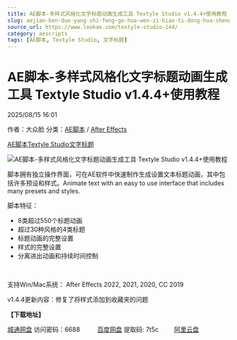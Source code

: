 ```yaml
---
title: AE脚本-多样式风格化文字标题动画生成工具 Textyle Studio v1.4.4+使用教程
slug: aejiao-ben-duo-yang-shi-feng-ge-hua-wen-zi-biao-ti-dong-hua-sheng-cheng-gong-ju-textyle-studio-v1-4-4-shi-yong-jiao-cheng
source_url: https://www.lookae.com/textyle-studio-144/
category: aescripts
tags: [AE脚本, Textyle Studio, 文字标题]
---
```

# AE脚本-多样式风格化文字标题动画生成工具 Textyle Studio v1.4.4+使用教程

2025/08/15 16:01

作者：大众脸
分类：[AE脚本](https://www.lookae.com/after-effects/aescripts/) / [After Effects](https://www.lookae.com/after-effects/)

[AE脚本](https://www.lookae.com/tag/ae%e8%84%9a%e6%9c%ac/)[Textyle Studio](https://www.lookae.com/tag/textyle-studio/)[文字标题](https://www.lookae.com/tag/%e6%96%87%e5%ad%97%e6%a0%87%e9%a2%98/)

![AE脚本-多样式风格化文字标题动画生成工具 Textyle Studio v1.4.4+使用教程](https://www.lookae.com/wp-content/uploads/2022/04/Textyle-Studio.jpg "AE脚本-多样式风格化文字标题动画生成工具 Textyle Studio v1.4.4+使用教程-LookAE.com")

脚本拥有独立操作界面，可在AE软件中快速制作生成设置文本标题动画，其中包括许多预设和样式。Animate text with an easy to use interface that includes many presets and styles.

脚本特征：

* 8类超过550个标题动画
* 超过30种风格的4类标题
* 标题动画的完整设置
* 样式的完整设置
* 分离进出动画和持续时间控制

[﻿﻿﻿](https://cloud.video.taobao.com//play/u/705956171/p/1/e/6/t/1/356303962192.mp4)

支持Win/Mac系统： After Effects 2022, 2021, 2020, CC 2019

v1.4.4更新内容：修复了将样式添加到收藏夹的问题

**【下载地址】**

[城通网盘](https://url70.ctfile.com/f/2827370-8417486390-754841?p=4431) 访问密码：6688          [百度网盘](https://pan.baidu.com/s/1iY3yijdE3aheeZ1JWipYow?pwd=7t5c) 提取码: 7t5c         [阿里云盘](https://www.alipan.com/s/Xh45tWy9YtB)
